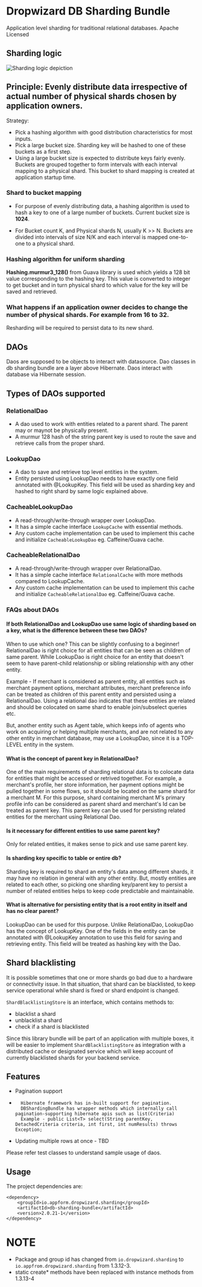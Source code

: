 # Dropwizard DB Sharding Bundle

Application level sharding for traditional relational databases.
Apache Licensed

## Sharding logic
![Sharding logic depiction](resources/ApplicationLevelSharding.png)
## Principle: Evenly distribute data irrespective of actual number of physical shards chosen by application owners.
Strategy:
 * Pick a hashing algorithm with good distribution characteristics for most inputs.
 * Pick a large bucket size. Sharding key will be hashed to one of these buckets as a first step.
 * Using a large bucket size is expected to distribute keys fairly evenly. Buckets are grouped together to form intervals with each interval mapping to a physical shard.
 This bucket to shard mapping is created at application startup time.

### Shard to bucket mapping
 * For purpose of evenly distributing data, a hashing algorithm is used to hash a key to one of a large number of buckets.
Current bucket size is **1024**.

* For Bucket count K, and Physical shards N, usually K >> N. Buckets are divided into intervals of size N/K and each interval is mapped one-to-one to a physical shard.

### Hashing algorithm for uniform sharding
**Hashing.murmur3_128()** from Guava library is used which yields a 128 bit value corresponding to the hashing key.
This value is converted to integer to get bucket and in turn physical shard to which value for the key will be saved and retrieved.

### What happens if an application owner decides to change the number of physical shards. For example from 16 to 32.
Resharding will be required to persist data to its new shard.

## DAOs
Daos are supposed to be objects to interact with datasource.
Dao classes in db sharding bundle are a layer above Hibernate. Daos interact with database via Hibernate session.

## Types of DAOs supported

### RelationalDao
 * A dao used to work with entities related to a parent shard. The parent may or maynot be physically present.
 * A murmur 128 hash of the string parent key is used to route the save and retrieve calls from the proper shard.

### LookupDao
 * A dao to save and retrieve top level entities in the system.
 * Entity persisted using LookupDao needs to have exactly one field annotated with @LookupKey. This field will
   be used as sharding key and hashed to right shard by same logic explained above.

### CacheableLookupDao
 * A read-through/write-through wrapper over LookupDao.
 * It has a simple cache interface ```LookupCache``` with essential methods.
 * Any custom cache implementation can be used to implement this cache and initialize ```CacheableLookupDao``` eg. Caffeine/Guava cache.

### CacheableRelationalDao
 * A read-through/write-through wrapper over RelationalDao.
 * It has a simple cache interface ```RelationalCache``` with more methods compared to LookupCache.
 * Any custom cache implementation can be used to implement this cache and initialize ```CacheableRelationalDao``` eg. Caffeine/Guava cache.

### FAQs about DAOs
#### If both RelationalDao and LookupDao use same logic of sharding based on a key, what is the difference between these two DAOs?
When to use which one?
This can be slightly confusing to a beginner!
RelationalDao is right choice for all entities that can be seen as children of same parent. While LookupDao
is right choice for an entity that doesn't seem to have parent-child relationship or sibling relationship with any other entity.

Example - If merchant is considered as parent entity, all entities such as merchant payment options,
merchant attributes, merchant preference info can be treated as children of this parent entity and persisted
using a RelationalDao. Using a relational dao indicates that these entities are related and should be colocated
on same shard to enable join/subselect queries etc.

But, another entity such as Agent table, which keeps info of agents who work on acquiring or helping multiple merchants, and are not related
to any other entity in merchant database, may use a LookupDao, since it is a TOP-LEVEL entity in the system.

#### What is the concept of parent key in RelationalDao?
One of the main requirements of sharding relational data is to colocate data for entities that might be
accessed or retrived together. For example, a merchant's profile, her store information, her payment options might be pulled together
in some flows, so it should be located on the same shard for a merchant M.
For this purpose, shard containing merchant M's primary profile info can be considered as parent shard and merchant's Id can be treated as parent key.
This parent key can be used for persisting related entities for the merchant using Relational Dao.

#### Is it necessary for different entities to use same parent key?
Only for related entities, it makes sense to pick and use same parent key.

#### Is sharding key specific to table or entire db?
Sharding key is required to shard an entity's data among different shards, it may have no relation in general
with any other entity. But, mostly entities are related to each other, so picking one sharding key/parent key
to persist a number of related entities helps to keep code predictable and maintainable.

#### What is alternative for persisting entity that is a root entity in itself and has no clear parent?
LookupDao can be used for this purpose. Unlike RelationalDao, LookupDao has the concept of LookupKey.
One of the fields in the entity can be annotated with @LookupKey annotation to use this field for saving and retrieving
entity. This field will be treated as hashing key with the Dao.

## Shard blacklisting
It is possible sometimes that one or more shards go bad due to a hardware or connectivity issue.
In that situation, that shard can be blacklisted, to keep service operational while shard is fixed
or shard endpoint is changed.

```ShardBlacklistingStore``` is an interface, which contains methods to:
 * blacklist a shard
 * unblacklist a shard
 * check if a shard is blacklisted

Since this library bundle will be part of an application with multiple boxes, it will be
easier to implement ```ShardBlacklistingStore``` as integration with a distributed cache or designated service which
will keep account of currently blacklisted shards for your backend service.

## Features
* Pagination support

*       Hibernate framework has in-built support for pagination.
        DBShardingBundle has wrapper methods which internally call pagination-supporting hibernate apis such as list(Criteria)
        Example - public List<T> select(String parentKey, DetachedCriteria criteria, int first, int numResults) throws Exception;

* Updating multiple rows at once - TBD


Please refer test classes to understand sample usage of daos.

## Usage
The project dependencies are:
```
<dependency>
    <groupId>io.appform.dropwizard.sharding</groupId>
    <artifactId>db-sharding-bundle</artifactId>
    <version>2.0.21-1</version>
</dependency>
```
# NOTE
- Package and group id has changed from `io.dropwizard.sharding` to `io.appfrom.dropwizard.sharding` from 1.3.12-3.
- static create* methods have been replaced with instance methods from 1.3.13-4
